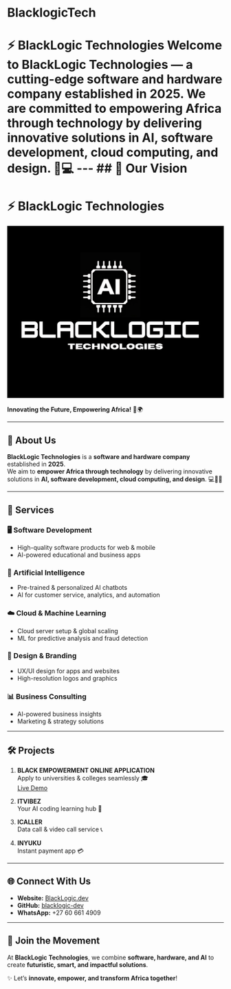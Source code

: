 # BlacklogicTech
# ⚡ BlackLogic Technologies  Welcome to **BlackLogic Technologies** — a **cutting-edge software and hardware company** established in **2025**. We are committed to **empowering Africa through technology** by delivering innovative solutions in **AI, software development, cloud computing, and design**. 🚀💻  ---  ## 🌟 Our Vision 
# ⚡ BlackLogic Technologies

![BlackLogic Logo](BlackLogic.png)

**Innovating the Future, Empowering Africa!** 🚀🌍

---

## 🌟 About Us
**BlackLogic Technologies** is a **software and hardware company** established in **2025**.  
We aim to **empower Africa through technology** by delivering innovative solutions in **AI, software development, cloud computing, and design**. 💻🤖✨

---

## 💼 Services
### 🖥 Software Development
- High-quality software products for web & mobile  
- AI-powered educational and business apps  

### 🤖 Artificial Intelligence
- Pre-trained & personalized AI chatbots  
- AI for customer service, analytics, and automation  

### ☁️ Cloud & Machine Learning
- Cloud server setup & global scaling  
- ML for predictive analysis and fraud detection  

### 🎨 Design & Branding
- UX/UI design for apps and websites  
- High-resolution logos and graphics  

### 📊 Business Consulting
- AI-powered business insights  
- Marketing & strategy solutions  

---

## 🛠 Projects
1. **BLACK EMPOWERMENT ONLINE APPLICATION**  
   Apply to universities & colleges seamlessly 🎓  
   [Live Demo](https://blacklogic-dev.github.io/BlackEmpowermentApplicationv2.0p)

2. **ITVIBEZ**  
   Your AI coding learning hub 🤖

3. **ICALLER**  
   Data call & video call service 📞

4. **INYUKU**  
   Instant payment app 💳

---

## 🌐 Connect With Us
- **Website:** [BlackLogic.dev](#)  
- **GitHub:** [blacklogic-dev](https://github.com/blacklogic-dev)  
- **WhatsApp:** +27 60 661 4909  

---

## 🚀 Join the Movement
At **BlackLogic Technologies**, we combine **software, hardware, and AI** to create **futuristic, smart, and impactful solutions**.  

✨ Let’s **innovate, empower, and transform Africa together**!
